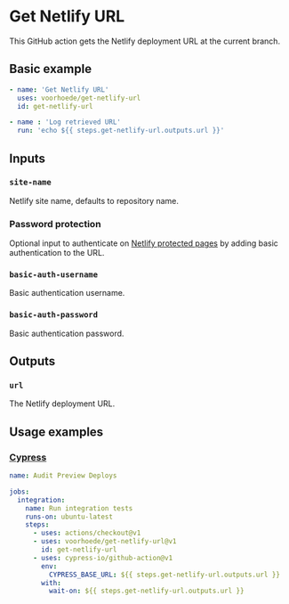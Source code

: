 # Get Netlify URL
This GitHub action gets the Netlify deployment URL at the current branch.

## Basic example
```yaml
- name: 'Get Netlify URL'
  uses: voorhoede/get-netlify-url
  id: get-netlify-url

- name : 'Log retrieved URL'
  run: 'echo ${{ steps.get-netlify-url.outputs.url }}'
```

## Inputs

### `site-name`
Netlify site name, defaults to repository name.

### Password protection
Optional input to authenticate on [Netlify protected pages](https://docs.netlify.com/visitor-access/password-protection/) by adding basic authentication to the URL.

### `basic-auth-username`
Basic authentication username.

### `basic-auth-password`
Basic authentication password.

## Outputs

### `url`
The Netlify deployment URL.

## Usage examples

### [Cypress](https://github.com/cypress-io/github-action)
```yaml
name: Audit Preview Deploys

jobs:
  integration:
    name: Run integration tests
    runs-on: ubuntu-latest
    steps:
      - uses: actions/checkout@v1
      - uses: voorhoede/get-netlify-url@v1
        id: get-netlify-url
      - uses: cypress-io/github-action@v1
        env:
          CYPRESS_BASE_URL: ${{ steps.get-netlify-url.outputs.url }}
        with:
          wait-on: ${{ steps.get-netlify-url.outputs.url }}
```
